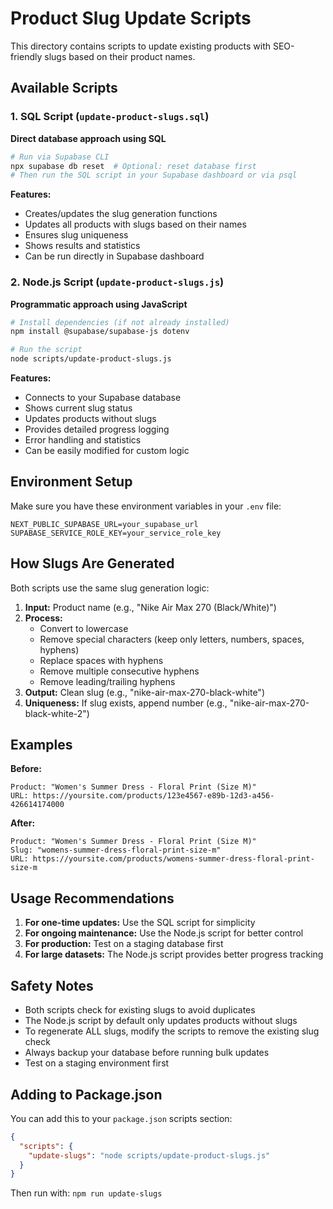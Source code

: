# Product Slug Update Scripts

This directory contains scripts to update existing products with SEO-friendly slugs based on their product names.

## Available Scripts

### 1. SQL Script (`update-product-slugs.sql`)

**Direct database approach using SQL**

```bash
# Run via Supabase CLI
npx supabase db reset  # Optional: reset database first
# Then run the SQL script in your Supabase dashboard or via psql
```

**Features:**
- Creates/updates the slug generation functions
- Updates all products with slugs based on their names
- Ensures slug uniqueness
- Shows results and statistics
- Can be run directly in Supabase dashboard

### 2. Node.js Script (`update-product-slugs.js`)

**Programmatic approach using JavaScript**

```bash
# Install dependencies (if not already installed)
npm install @supabase/supabase-js dotenv

# Run the script
node scripts/update-product-slugs.js
```

**Features:**
- Connects to your Supabase database
- Shows current slug status
- Updates products without slugs
- Provides detailed progress logging
- Error handling and statistics
- Can be easily modified for custom logic

## Environment Setup

Make sure you have these environment variables in your `.env` file:

```env
NEXT_PUBLIC_SUPABASE_URL=your_supabase_url
SUPABASE_SERVICE_ROLE_KEY=your_service_role_key
```

## How Slugs Are Generated

Both scripts use the same slug generation logic:

1. **Input:** Product name (e.g., "Nike Air Max 270 (Black/White)")
2. **Process:**
   - Convert to lowercase
   - Remove special characters (keep only letters, numbers, spaces, hyphens)
   - Replace spaces with hyphens
   - Remove multiple consecutive hyphens
   - Remove leading/trailing hyphens
3. **Output:** Clean slug (e.g., "nike-air-max-270-black-white")
4. **Uniqueness:** If slug exists, append number (e.g., "nike-air-max-270-black-white-2")

## Examples

**Before:**
```
Product: "Women's Summer Dress - Floral Print (Size M)"
URL: https://yoursite.com/products/123e4567-e89b-12d3-a456-426614174000
```

**After:**
```
Product: "Women's Summer Dress - Floral Print (Size M)"
Slug: "womens-summer-dress-floral-print-size-m"
URL: https://yoursite.com/products/womens-summer-dress-floral-print-size-m
```

## Usage Recommendations

1. **For one-time updates:** Use the SQL script for simplicity
2. **For ongoing maintenance:** Use the Node.js script for better control
3. **For production:** Test on a staging database first
4. **For large datasets:** The Node.js script provides better progress tracking

## Safety Notes

- Both scripts check for existing slugs to avoid duplicates
- The Node.js script by default only updates products without slugs
- To regenerate ALL slugs, modify the scripts to remove the existing slug check
- Always backup your database before running bulk updates
- Test on a staging environment first

## Adding to Package.json

You can add this to your `package.json` scripts section:

```json
{
  "scripts": {
    "update-slugs": "node scripts/update-product-slugs.js"
  }
}
```

Then run with: `npm run update-slugs`